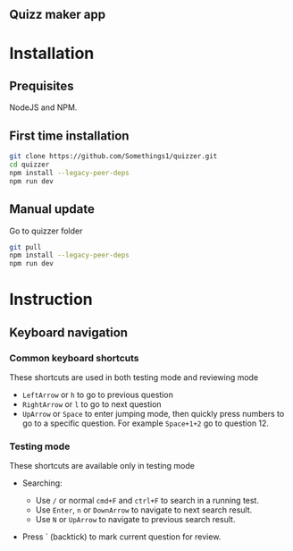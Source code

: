 Quizz maker app
---

# Installation
## Prequisites
NodeJS and NPM.

## First time installation
```zsh
git clone https://github.com/Somethings1/quizzer.git
cd quizzer
npm install --legacy-peer-deps
npm run dev
```

## Manual update
Go to quizzer folder
```zsh
git pull
npm install --legacy-peer-deps
npm run dev
```

# Instruction
## Keyboard navigation
### Common keyboard shortcuts
These shortcuts are used in both testing mode and reviewing mode
- `LeftArrow` or `h` to go to previous question
- `RightArrow` or `l` to go to next question
- `UpArrow` or `Space` to enter jumping mode, then quickly press numbers to go
to a specific question. For example `Space+1+2` go to question 12.

### Testing mode
These shortcuts are available only in testing mode
- Searching:
    - Use `/` or normal `cmd+F` and `ctrl+F` to search in a running test.
    - Use `Enter`, `n` or `DownArrow` to navigate to next search result.
    - Use `N` or `UpArrow` to navigate to previous search result.

- Press ` (backtick) to mark current question for review.
